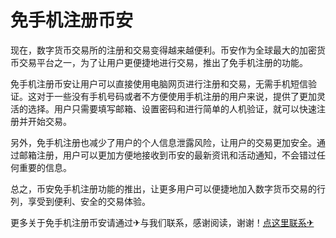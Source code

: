 # 免手机注册币安

现在，数字货币交易所的注册和交易变得越来越便利。币安作为全球最大的加密货币交易平台之一，为了让用户更便捷地进行交易，推出了免手机注册的功能。

免手机注册币安让用户可以直接使用电脑网页进行注册和交易，无需手机短信验证。这对于一些没有手机号码或者不方便使用手机注册的用户来说，提供了更加灵活的选择。用户只需要填写邮箱、设置密码和进行简单的人机验证，就可以快速注册并开始交易。

另外，免手机注册也减少了用户的个人信息泄露风险，让用户的交易更加安全。通过邮箱注册，用户可以更加方便地接收到币安的最新资讯和活动通知，不会错过任何重要的信息。

总之，币安免手机注册功能的推出，让更多用户可以便捷地加入数字货币交易的行列，享受到便利、安全的交易体验。

更多关于免手机注册币安请通过✈与我们联系，感谢阅读，谢谢！[点这里联系✈](https://c.k02.cc)